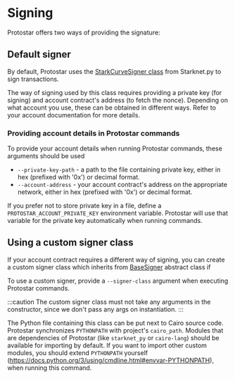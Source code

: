 # Signing

Protostar offers two ways of providing the signature:

## Default signer

By default, Protostar uses
the [StarkCurveSigner class](https://github.com/software-mansion/starknet.py/blob/68df1709c4f7664e317f5c5dbff5e9c220d11727/starknet_py/net/signer/stark_curve_signer.py#L36)
from Starknet.py to sign transactions.

The way of signing used by this class requires providing a private key (for signing) and account contract's address (to
fetch the nonce).
Depending on what account you use, these can be obtained in different ways. Refer to your account documentation for more
details.

### Providing account details in Protostar commands

To provide your account details when running Protostar commands, these arguments should be used

- `--private-key-path` - a path to the file containing private key, either in hex (prefixed with '0x') or decimal
  format.
- `--account-address` - your account contract's address on the appropriate network, either in hex (prefixed with '0x')
  or decimal
  format.

If you prefer not to store private key in a file, define a `PROTOSTAR_ACCOUNT_PRIVATE_KEY`
environment variable. Protostar will use that variable for the private key automatically when running commands.

## Using a custom signer class

If your account contract requires a different way of signing, you can create a custom signer class which inherits
from [BaseSigner](https://github.com/software-mansion/starknet.py/blob/68df1709c4f7664e317f5c5dbff5e9c220d11727/starknet_py/net/signer/base_signer.py#L8)
abstract class if 

To use a custom signer, provide a `--signer-class` argument when executing Protostar commands.

:::caution
The custom signer class must not take any arguments in the constructor, since we don't pass any args on instantiation.
:::

The Python file containing this class can be put next to Cairo source code.
Protostar synchronizes `PYTHONPATH` with project's `cairo_path`.
Modules that are dependencies of Protostar (like `starknet_py` or `cairo-lang`) should be available for importing by
default.
If you want to import other custom modules, you should extend `PYTHONPATH`
yourself (https://docs.python.org/3/using/cmdline.html#envvar-PYTHONPATH), when running this command.
